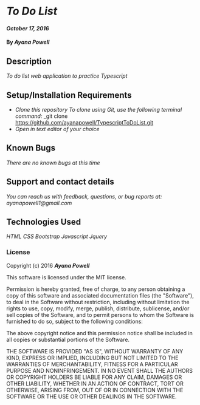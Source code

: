 # _To Do List_

#### _October 17, 2016_

#### By _**Ayana Powell**_

## Description

_To do list web application to practice Typescript_

## Setup/Installation Requirements

* _Clone this repository_
    _To clone using Git, use the following terminal command:_
    _git clone https://github.com/ayanapowell/TypescriptToDoList.git
* _Open in text editor of your choice_

## Known Bugs

_There are no known bugs at this time_

## Support and contact details

_You can reach us with feedback, questions, or bug reports at: ayanapowell1@gmail.com_

## Technologies Used

_HTML_
_CSS_
_Bootstrap_
_Javascript_
_Jquery_

### License

Copyright (c) 2016 **_Ayana Powell_**

This software is licensed under the MIT license.

Permission is hereby granted, free of charge, to any person obtaining a copy of this software and associated documentation files (the "Software"), to deal in the Software without restriction, including without limitation the rights to use, copy, modify, merge, publish, distribute, sublicense, and/or sell copies of the Software, and to permit persons to whom the Software is furnished to do so, subject to the following conditions:

The above copyright notice and this permission notice shall be included in all copies or substantial portions of the Software.

THE SOFTWARE IS PROVIDED "AS IS", WITHOUT WARRANTY OF ANY KIND, EXPRESS OR IMPLIED, INCLUDING BUT NOT LIMITED TO THE WARRANTIES OF MERCHANTABILITY, FITNESS FOR A PARTICULAR PURPOSE AND NONINFRINGEMENT. IN NO EVENT SHALL THE AUTHORS OR COPYRIGHT HOLDERS BE LIABLE FOR ANY CLAIM, DAMAGES OR OTHER LIABILITY, WHETHER IN AN ACTION OF CONTRACT, TORT OR OTHERWISE, ARISING FROM, OUT OF OR IN CONNECTION WITH THE SOFTWARE OR THE USE OR OTHER DEALINGS IN THE SOFTWARE.
